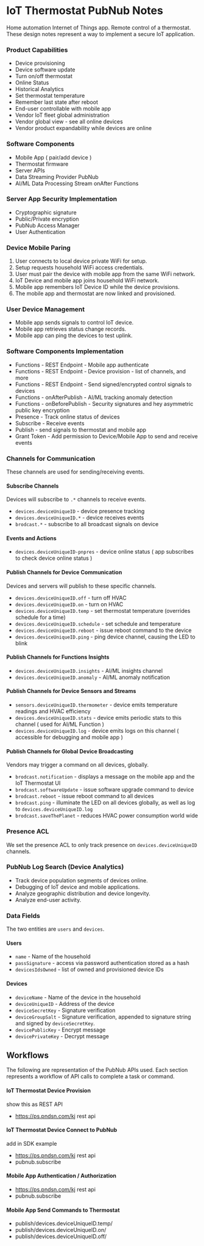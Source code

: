 # IoT Thermostat PubNub Notes

Home automation Internet of Things app.
Remote control of a thermostat.
These design notes represent a way to implement a secure IoT application.

### Product Capabilities

 - Device provisioning
 - Device software update
 - Turn on/off thermostat
 - Online Status
 - Historical Analytics
 - Set thermostat temperature
 - Remember last state after reboot
 - End-user controllable with mobile app
 - Vendor IoT fleet global administration
 - Vendor global view - see all online devices
 - Vendor product expandability while devices are online

### Software Components

 - Mobile App ( pair/add device )
 - Thermostat firmware
 - Server APIs
 - Data Streaming Provider PubNub
 - AI/ML Data Processing Stream onAfter Functions

### Server App Security Implementation

 - Cryptographic signature
 - Public/Private encryption
 - PubNub Access Manager
 - User Authentication

### Device Mobile Paring

 1. User connects to local device private WiFi for setup.
 2. Setup requests household WiFi access credentials.
 3. User must pair the device with mobile app from the same WiFi network.
 4. IoT Device and mobile app joins household WiFi network.
 5. Mobile app remembers IoT Device ID while the device provisions.
 6. The mobile app and thermostat are now linked and provisioned.

### User Device Management

 - Mobile app sends signals to control IoT device.
 - Mobile app retrieves status change records.
 - Mobile app can ping the devices to test uplink.

### Software Components Implementation

 - Functions - REST Endpoint - Mobile app authenticate
 - Functions - REST Endpoint - Device provision - list of channels, and more
 - Functions - REST Endpoint - Send signed/encrypted control signals to devices
 - Functions - onAfterPublish - AI/ML tracking anomaly detection
 - Functions - onBeforePublish - Security signatures and hey asymmetric public key encryption
 - Presence - Track online status of devices
 - Subscribe - Receive events
 - Publish - send signals to thermostat and mobile app
 - Grant Token - Add permission to Device/Mobile App to send and receive events

### Channels for Communication

These channels are used for sending/receiving events.

#### Subscribe Channels

Devices will subscribe to `.*` channels to receive events.

 - `devices.deviceUniqueID`   - device presence tracking
 - `devices.deviceUniqueID.*` - device receives events
 - `brodcast.*`               - subscribe to all broadcast signals on device

#### Events and Actions

 - `devices.deviceUniqueID-pnpres`   - device online status ( app subscribes to check device online status )

#### Publish Channels for Device Communication

Devices and servers will publish to these specific channels.

 - `devices.deviceUniqueID.off`      - turn off HVAC
 - `devices.deviceUniqueID.on`       - turn on HVAC
 - `devices.deviceUniqueID.temp`     - set thermostat temperature (overrides schedule for a time)
 - `devices.deviceUniqueID.schedule` - set schedule and temperature
 - `devices.deviceUniqueID.reboot`   - issue reboot command to the device
 - `devices.deviceUniqueID.ping`     - ping device channel, causing the LED to blink

#### Publish Channels for Functions Insights

 - `devices.deviceUniqueID.insights` - AI/ML insights channel
 - `devices.deviceUniqueID.anomaly`  - AI/ML anomaly notification

#### Publish Channels for Device Sensors and Streams

 - `sensors.deviceUniqueID.thermometer` - device emits temperature readings and HVAC efficiency
 - `devices.deviceUniqueID.stats`       - device emits periodic stats to this channel ( used for AI/ML Function )
 - `devices.deviceUniqueID.log`         - device emits logs on this channel ( accessible for debugging and mobile app )

#### Publish Channels for Global Device Broadcasting

Vendors may trigger a command on all devices, globally.

 - `brodcast.notification`   - displays a message on the mobile app and the IoT Thermostat UI
 - `brodcast.softwareUpdate` - issue software upgrade command to device
 - `brodcast.reboot`         - issue reboot command to all devices
 - `brodcast.ping`           - illuminate the LED on all devices globally, as well as log to `devices.deviceUniqueID.log`
 - `brodcast.saveThePlanet`  - reduces HVAC power consumption world wide

### Presence ACL

We set the presence ACL to only track presence on `devices.deviceUniqueID` channels.

### PubNub Log Search (Device Analytics)

 - Track device population segments of devices online.
 - Debugging of IoT device and mobile applications.
 - Analyze geographic distribution and device longevity.
 - Analyze end-user activity.

### Data Fields

The two entities are `users` and `devices`.

#### Users

 - `name`            - Name of the household
 - `passSignature`   - access via password authentication stored as a hash
 - `devicesIdsOwned` - list of owned and provisioned device IDs

#### Devices

 - `deviceName`       - Name of the device in the household
 - `deviceUniqueID`   - Address of the device
 - `deviceSecretKey`  - Signature verification
 - `deviceGroupSalt`  - Signature verification, appended to signature string and signed by `deviceSecretKey`.
 - `devicePublicKey`  - Encrypt message
 - `devicePrivateKey` - Decrypt message

## Workflows

The following are representation of the PubNub APIs used.
Each section represents a workflow of API calls to complete a task or command.

#### IoT Thermostat Device Provision

 show this as REST API

 - https://ps.pndsn.com/kj rest api

#### IoT Thermostat Device Connect to PubNub
 add in SDK example

 - https://ps.pndsn.com/kj rest api
 - pubnub.subscribe

#### Mobile App Authentication / Authorization

 - https://ps.pndsn.com/kj rest api
 - pubnub.subscribe

#### Mobile App Send Commands to Thermostat

 - publish/devices.deviceUniqueID.temp/
 - publish/devices.deviceUniqueID.on/
 - publish/devices.deviceUniqueID.off/

